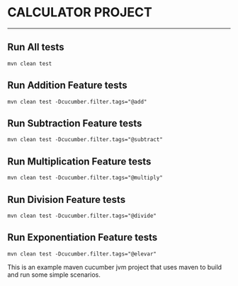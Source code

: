 # CALCULATOR PROJECT

____________________________________


## Run All tests

`mvn clean test`

## Run Addition Feature tests

`mvn clean test -Dcucumber.filter.tags="@add"`

## Run Subtraction Feature tests

`mvn clean test -Dcucumber.filter.tags="@subtract"`

## Run Multiplication Feature tests

`mvn clean test -Dcucumber.filter.tags="@multiply"`

## Run Division Feature tests

`mvn clean test -Dcucumber.filter.tags="@divide"`

## Run Exponentiation Feature tests

`mvn clean test -Dcucumber.filter.tags="@elevar"`


This is an example maven cucumber jvm project that uses maven to build and run some simple scenarios.

